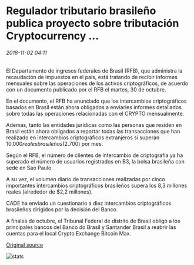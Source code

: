 # Regulador tributario brasileño publica proyecto sobre tributación Cryptocurrency ...

###### 2018-11-02 04:11

El Departamento de ingresos federales de Brasil (RFB), que administra la recaudación de impuestos en el país, está tratando de recibir informes mensuales sobre las operaciones de los activos criptográficos, de acuerdo con un documento publicado por el RFB el martes, 30 de octubre.

En el documento, el RFB ha anunciado que los intercambios criptográficos basados en Brasil están ahora obligados a enviarles informes detallados sobre todas las operaciones relacionadas con el CRYPTO mensualmente.

Además, tanto las entidades jurídicas como las personas que residen en Brasil están ahora obligados a reportar todas las transacciones que han realizado en intercambios criptográficos extranjeros si superan $10.000 reales brasileños ($2.700) por mes.

Según el RFB, el número de clientes de intercambio de criptografía ya ha superado el número de usuarios registrados en B3, la bolsa brasileña con sede en Sao Paulo.

A su vez, el volumen diario de transacciones realizadas por cinco importantes intercambios criptográficos brasileños supera los 8,3 millones reales (alrededor de $2,2 millones).

CADE ha enviado un cuestionario a diez intercambios criptográficos brasileños dirigidos por la decisión del Banco.

A finales de octubre, el Tribunal Federal de distrito de Brasil obligó a los principales bancos del Banco do Brasil y Santander Brasil a reabrir las cuentas para el local Crypto Exchange Bitcoin Max.

[Original source](https://cointelegraph.com/news/brazilian-tax-regulator-publishes-draft-on-cryptocurrency-taxation)

![stats](https://c.statcounter.com/11760860/0/a89fa40b/1/ "stats")